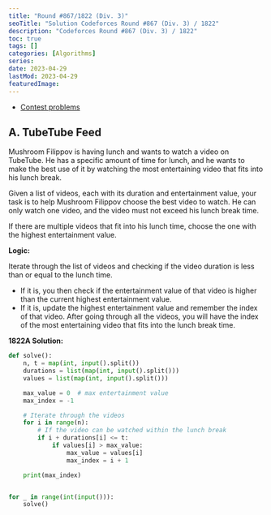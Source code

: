 ```yaml
---
title: "Round #867/1822 (Div. 3)"
seoTitle: "Solution Codeforces Round #867 (Div. 3) / 1822"
description: "Codeforces Round #867 (Div. 3) / 1822"
toc: true
tags: []
categories: [Algorithms]
series:
date: 2023-04-29
lastMod: 2023-04-29
featuredImage:
---
```


- [Contest problems](https://codeforces.com/contest/1822)

## A. TubeTube Feed

Mushroom Filippov is having lunch and wants to watch a video on TubeTube. He has a specific amount of time for lunch, and he wants to make the best use of it by watching the most entertaining video that fits into his lunch break.

Given a list of videos, each with its duration and entertainment value, your task is to help Mushroom Filippov choose the best video to watch. He can only watch one video, and the video must not exceed his lunch break time.

If there are multiple videos that fit into his lunch time, choose the one with the highest entertainment value.

**Logic:**

Iterate through the list of videos and checking if the video duration is less than or equal to the lunch time.

- If it is, you then check if the entertainment value of that video is higher than the current highest entertainment value.
- If it is, update the highest entertainment value and remember the index of that video. After going through all the videos, you will have the index of the most entertaining video that fits into the lunch break time.

**1822A Solution:**

```python
def solve():
    n, t = map(int, input().split())
    durations = list(map(int, input().split()))
    values = list(map(int, input().split()))

    max_value = 0  # max entertainment value
    max_index = -1

    # Iterate through the videos
    for i in range(n):
        # If the video can be watched within the lunch break
        if i + durations[i] <= t:
            if values[i] > max_value:
                max_value = values[i]
                max_index = i + 1

    print(max_index)


for _ in range(int(input())):
    solve()
```
